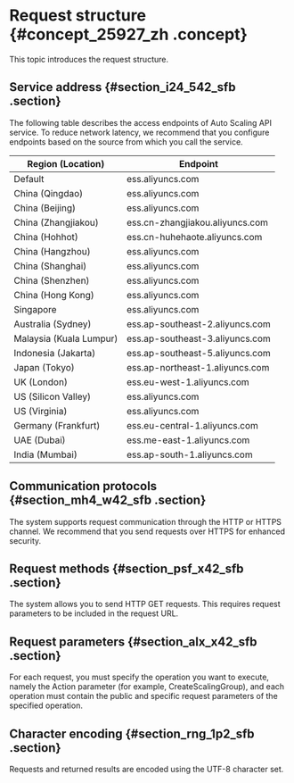 # Request structure {#concept_25927_zh .concept}

This topic introduces the request structure.

## Service address {#section_i24_542_sfb .section}

The following table describes the access endpoints of Auto Scaling API service. To reduce network latency, we recommend that you configure endpoints based on the source from which you call the service.

|Region \(Location\)|Endpoint|
|-------------------|--------|
|Default|ess.aliyuncs.com|
|China \(Qingdao\)|ess.aliyuncs.com|
|China \(Beijing\)|ess.aliyuncs.com|
|China \(Zhangjiakou\)|ess.cn-zhangjiakou.aliyuncs.com|
|China \(Hohhot\)|ess.cn-huhehaote.aliyuncs.com|
|China \(Hangzhou\)|ess.aliyuncs.com|
|China \(Shanghai\)|ess.aliyuncs.com|
|China \(Shenzhen\)|ess.aliyuncs.com|
|China \(Hong Kong\)|ess.aliyuncs.com|
|Singapore|ess.aliyuncs.com|
|Australia \(Sydney\)|ess.ap-southeast-2.aliyuncs.com|
|Malaysia \(Kuala Lumpur\)|ess.ap-southeast-3.aliyuncs.com|
|Indonesia \(Jakarta\)|ess.ap-southeast-5.aliyuncs.com|
|Japan \(Tokyo\)|ess.ap-northeast-1.aliyuncs.com|
|UK \(London\)|ess.eu-west-1.aliyuncs.com|
|US \(Silicon Valley\)|ess.aliyuncs.com|
|US \(Virginia\)|ess.aliyuncs.com|
|Germany \(Frankfurt\)|ess.eu-central-1.aliyuncs.com|
|UAE \(Dubai\)|ess.me-east-1.aliyuncs.com|
|India \(Mumbai\)|ess.ap-south-1.aliyuncs.com|

## Communication protocols {#section_mh4_w42_sfb .section}

The system supports request communication through the HTTP or HTTPS channel. We recommend that you send requests over HTTPS for enhanced security.

## Request methods {#section_psf_x42_sfb .section}

The system allows you to send HTTP GET requests. This requires request parameters to be included in the request URL.

## Request parameters {#section_alx_x42_sfb .section}

For each request, you must specify the operation you want to execute, namely the Action parameter \(for example, CreateScalingGroup\), and each operation must contain the public and specific request parameters of the specified operation.

## Character encoding {#section_rng_1p2_sfb .section}

Requests and returned results are encoded using the UTF-8 character set.

